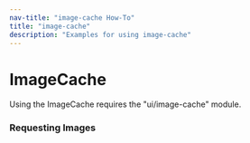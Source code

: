 ```yaml
---
nav-title: "image-cache How-To"
title: "image-cache"
description: "Examples for using image-cache"
---
```

# ImageCache
Using the ImageCache requires the "ui/image-cache" module.
<snippet id='image-cache-require'/>

### Requesting Images
<snippet id='image-cache-request-images'/>

